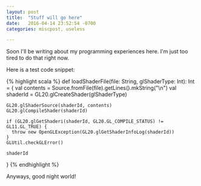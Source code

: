 ```yaml
---
layout: post
title:  "Stuff will go here"
date:   2016-04-14 23:52:54 -0700
categories: miscpost, useless

---
```

Soon I'll be writing about my programming experiences here. I'm just too tired to do that right now.

Here is a test code snippet:

{% highlight scala %}
def loadShaderFile(file: String, glShaderType: Int): Int = {
    val contents = Source.fromFile(file).getLines().mkString("\n")
    val shaderId = GL20.glCreateShader(glShaderType)

    GL20.glShaderSource(shaderId, contents)
    GL20.glCompileShader(shaderId)

    if (GL20.glGetShaderi(shaderId, GL20.GL_COMPILE_STATUS) != GL11.GL_TRUE) {
      throw new OpenGLException(GL20.glGetShaderInfoLog(shaderId))
    }
    GLUtil.checkGLError()

    shaderId
  }
{% endhighlight %}

Anyways, good night world!
